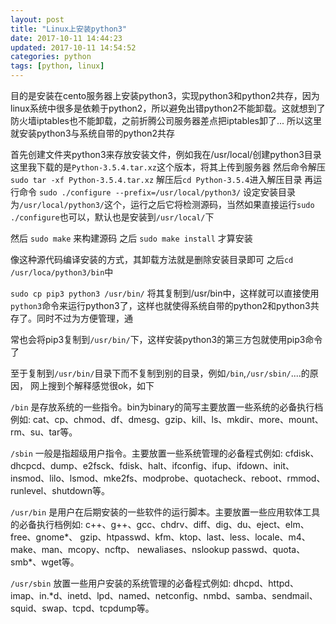 ```yaml
---
layout: post
title: "Linux上安装python3"
date: 2017-10-11 14:44:23
updated: 2017-10-11 14:54:52
categories: python
tags: [python, linux]
---
```


目的是安装在cento服务器上安装python3，实现python3和python2共存，因为linux系统中很多是依赖于python2，所以避免出错python2不能卸载。这就想到了防火墙iptables也不能卸载，之前折腾公司服务器差点把iptables卸了...
所以这里就安装python3与系统自带的python2共存

<!-- more -->

首先创建文件夹python3来存放安装文件，例如我在/usr/local/创建python3目录
这里我下载的是`Python-3.5.4.tar.xz`这个版本，将其上传到服务器
然后命令解压
`sudo tar -xf Python-3.5.4.tar.xz`
解压后`cd Python-3.5.4`进入解压目录
再运行命令
`sudo ./configure --prefix=/usr/local/python3/`
设定安装目录为`/usr/local/python3/`这个，运行之后它将检测源码，当然如果直接运行`sudo ./configure`也可以，默认也是安装到`/usr/local/`下

然后
`sudo make`
来构建源码
之后
`sudo make install`
才算安装

像这种源代码编译安装的方式，其卸载方法就是删除安装目录即可
之后`cd /usr/loca/python3/bin`中

`sudo cp pip3 python3 /usr/bin/`
将其复制到/usr/bin中，这样就可以直接使用`python3`命令来运行python3了，这样也就使得系统自带的python2和python3共存了。同时不过为方便管理，通

常也会将pip3复制到`/usr/bin/`下，这样安装python3的第三方包就使用pip3命令了

至于复制到`/usr/bin/`目录下而不复制到别的目录，例如`/bin`,`/usr/sbin/`....的原因，
网上搜到个解释感觉很ok，如下

`/bin`
是存放系统的一些指令。bin为binary的简写主要放置一些系统的必备执行档例如: cat、cp、chmod、df、dmesg、gzip、kill、ls、mkdir、more、mount、rm、su、tar等。

`/sbin`
一般是指超级用户指令。主要放置一些系统管理的必备程式例如: cfdisk、dhcpcd、dump、e2fsck、fdisk、halt、ifconfig、ifup、ifdown、init、insmod、lilo、lsmod、mke2fs、modprobe、quotacheck、reboot、rmmod、 runlevel、shutdown等。

`/usr/bin`
是用户在后期安装的一些软件的运行脚本。主要放置一些应用软体工具的必备执行档例如: c++、g++、gcc、chdrv、diff、dig、du、eject、elm、free、gnome*、 gzip、htpasswd、kfm、ktop、last、less、locale、m4、make、man、mcopy、ncftp、 newaliases、nslookup passwd、quota、smb*、wget等。

`/usr/sbin`
放置一些用户安装的系统管理的必备程式例如: dhcpd、httpd、imap、in.*d、inetd、lpd、named、netconfig、nmbd、samba、sendmail、squid、swap、tcpd、tcpdump等。